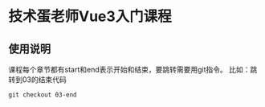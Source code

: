 # 技术蛋老师Vue3入门课程

## 使用说明
课程每个章节都有start和end表示开始和结束，要跳转需要用git指令。
比如：跳转到03的结束代码

```
git checkout 03-end
```
